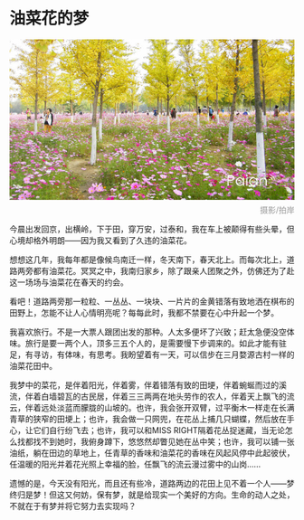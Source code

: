# 油菜花的梦

![开得烂漫](images/meilihuatian.jpg)
<div style="margin-top:-10px;color:#999;text-align:right;">摄影/拍岸</div>

今晨出发回京，出横岭，下于田，穿万安，过泰和，我在车上被颠得有些头晕，但心境却格外明朗——因为我又看到了久违的油菜花。

想想这几年，我每年都是像候鸟南迁一样，冬天南下，春天北上。而每次北上，道路两旁都有油菜花。冥冥之中，我南归家乡，除了跟亲人团聚之外，仿佛还为了赴这一场场与油菜花在春天的约会。

看吧！道路两旁那一粒粒、一丛丛、一块块、一片片的金黄错落有致地洒在棋布的田野上，怎能不让人心情明亮呢？每每此时，我都不禁要在心中升起一个梦。

我喜欢旅行。不是一大票人跟团出发的那种。人太多便坏了兴致；赶太急便没空体味。旅行是要一两个人，顶多三五个人的，是需要慢下步调来的。如此才能有驻足，有寻访，有体味，有思考。我盼望着有一天，可以信步在三月婺源古村一样的油菜花田中。

我梦中的菜花，是伴着阳光，伴着雾，伴着错落有致的田埂，伴着蜿蜒而过的溪流，伴着白墙碧瓦的古民居，伴着三三两两在地头劳作的农人，伴着天上飘飞的流云，伴着远处淡蓝而朦胧的山坡的。也许，我会张开双臂，过平衡木一样走在长满青草的狭窄的田埂上；也许，我会做一只网兜，在花丛上捕几只蝴蝶，然后放在手心，让它们自行纷飞去；也许，我可以和MISS RIGHT隔着花丛捉迷藏，当无论怎么找都找不到她时，我俯身蹲下，悠悠然却瞥见她在丛中笑；也许，我可以铺一张油纸，躺在田边的草地上，任青草的香味和油菜花的香味在风起风停中此起彼伏，任温暖的阳光并着花光照上幸福的脸，任飘飞的流云漫过雾中的山岗……

遗憾的是，今天没有阳光，而且还有些冷，道路两边的花田上见不着一个人——梦终归是梦！但这又何妨，保有梦，就是给现实一个美好的方向。生命的动人之处，不就在于有梦并将它努力去实现吗？